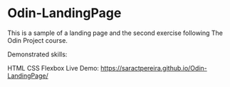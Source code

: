 # Odin-LandingPage

This is a sample of a landing page and the second exercise following The Odin Project course.

Demonstrated skills:

HTML
CSS
  Flexbox
Live Demo: https://saractpereira.github.io/Odin-LandingPage/
